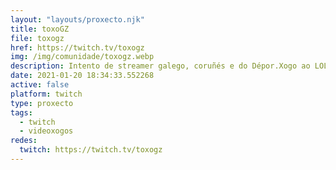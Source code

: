 ```yaml
---
layout: "layouts/proxecto.njk"
title: toxoGZ
file: toxogz
href: https://twitch.tv/toxogz
img: /img/comunidade/toxogz.webp
description: Intento de streamer galego, coruñés e do Dépor.Xogo ao LOL, TFT e o que xurda. Agradécese que apoiedes a canle con un "follow" e participedes no "chat". E se queredes tirarme o Prime cómovos os...
date: 2021-01-20 18:34:33.552268
active: false
platform: twitch
type: proxecto
tags:
  - twitch
  - videoxogos
redes:
  twitch: https://twitch.tv/toxogz
---
```

